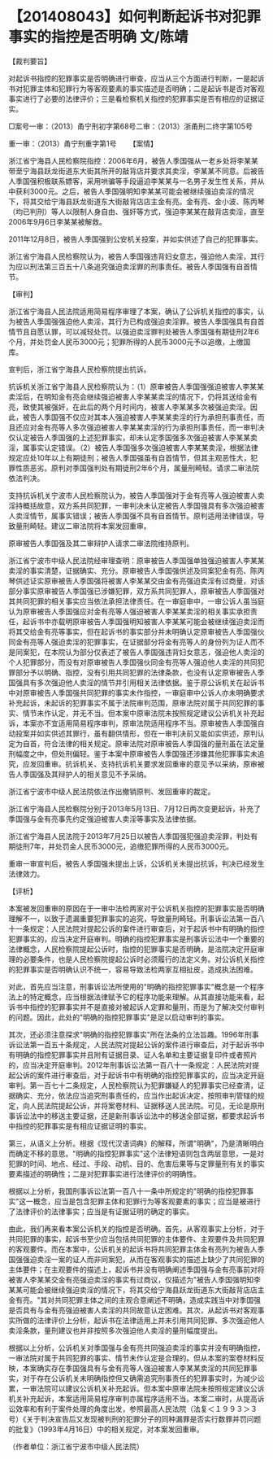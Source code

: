 # 【201408043】如何判断起诉书对犯罪事实的指控是否明确 文/陈靖

【裁判要旨】

对起诉书指控的犯罪事实是否明确进行审查，应当从三个方面进行判断，一是起诉书对犯罪主体和犯罪行为等客观要素的事实描述是否明确；二是起诉书是否对客观事实进行了必要的法律评价；三是看检察机关指控的犯罪事实是否有相应的证据证实。

□案号一审：（2013）甬宁刑初字第68号二审：（2013）浙甬刑二终字第105号

重一审：（2013）甬宁刑重字第1号 　　【案情】

浙江省宁海县人民检察院指控：2006年6月，被告人季国强从一老乡处将李某某带至宁海县跃龙街道东大街其所开的敲背店并要求其卖淫，李某某不同意。后被告人季国强积极联系嫖客，采用哄骗等手段逼迫李某某与一名男子发生性关系，并从中获利3000元。之后，被告人季国强明知李某某可能会被继续强迫卖淫的情况下，将其交给宁海县跃龙街道东大街敲背店店主金有亮。金有亮、金小波、陈丙琴（均已判刑）等人以限制人身自由、强奸等方式，强迫李某某在敲背店卖淫，直至2006年9月6日李某某被解救。

2011年12月8日，被告人季国强到公安机关投案，并如实供述了自己的犯罪事实。

浙江省宁海县人民检察院认为，被告人季国强违背妇女意志，强迫他人卖淫，其行为应以刑法第三百五十八条追究强迫卖淫罪的刑事责任。被告人季国强有自首情节。

【审判】

浙江省宁海县人民法院适用简易程序审理了本案，确认了公诉机关指控的事实，认为被告人季国强强迫他人卖淫，其行为已构成强迫卖淫罪。被告人季国强具有自首情节且自愿认罪，可以减轻处罚。以强迫卖淫罪判处被告人季国强有期徒刑2年6个月，并处罚金人民币3000元；犯罪所得的人民币3000元予以追缴，上缴国库。

宣判后，浙江省宁海县人民检察院提出抗诉。

抗诉机关浙江省宁海县人民检察院认为：（1）原审被告人季国强强迫被害人李某某卖淫后，在明知金有亮会继续强迫被害人李某某卖淫的情况下，仍将其送给金有亮，致使其被强奸，在此后的两个月时间内，被害人李某某多次被强迫卖淫。因此，被告人季国强不仅应对其本人强迫被害人李某某卖淫的行为承担刑事责任，而且还应对金有亮等人多次强迫被害人李某某卖淫的行为承担刑事责任，而一审判决仅认定被告人季国强的上述犯罪事实，却未认定季国强多次强迫被害人李某某卖淫，属事实认定错误。（2）被告人季国强多次强迫被害人李某某卖淫，根据法律规定应处10年以上有期徒刑；被告人季国强虽有自首情节，但其主观恶性大，犯罪性质恶劣。原判对季国强判处有期徒刑2年6个月，属量刑畸轻。请求二审法院依法判决。

支持抗诉机关宁波市人民检察院认为，被告人季国强对于金有亮等人强迫被害人卖淫持概括故意，双方系共同犯罪，一审判决未认定被告人季国强具有多次强迫被害人卖淫情节，属事实错误；被告人季国强不具有自首情节。原判适用法律错误，导致量刑畸轻。建议二审法院将本案发回重审。

原审被告人季国强及其二审辩护人请求二审法院维持原判。

浙江省宁波市中级人民法院经审理查明：原审被告人季国强单独强迫被害人李某某卖淫的事实清楚，证据确实、充分。原审被告人季国强供述及同案犯金有亮、陈丙琴供述证实原审被告人季国强将被害人李某某交由金有亮强迫卖淫有过商量，对该部分事实原审被告人季国强已涉嫌犯罪，双方系共同犯罪人，原审被告人季国强对其共同犯罪的相关事实应当依法承担法律责任。在一审庭审中，一审公诉人虽当庭认为原审被告人季国强应对金有亮等人强迫被害人李某某卖淫的相关事实承担责任，起诉书中亦载明原审被告人季国强明知被害人李某某可能会被继续强迫卖淫而将其交给金有亮等事实，但在起诉书的事实部分并未明确认定原审被告人季国强伙同金有亮等人强迫卖淫的犯罪事实，在证据部分将金有亮等人的身份列为证人而不是同案犯，在本院认为部分仅表述了被告人季国强违背妇女意志，强迫他人卖淫的个人犯罪部分，而没有对原审被告人季国强伙同金有亮等人强迫他人卖淫的共同犯罪部分予以明确、指控，没有引用共同犯罪的法律条款，也没有认定原审被告人季国强具有多次强迫他人卖淫的情节并引用相关法律依据。鉴于原公诉机关在起诉书中对原审被告人季国强共同犯罪的事实未作指控，一审庭审中公诉人亦未明确要求补充起诉，未起诉的犯罪事实不属于法院审判范围，原审法院对属于共同犯罪的事实、情节未作认定，并无不当。但本案中原审法院未按照规定建议公诉机关补充起诉，本案亦不宜适用简易程序审判，原审法院适用程序不当。原审被告人季国强自动投案并如实供述其罪行，虽有翻供情形，但在一审判决前又能如实供述，原判认定为自首，符合法律的相关规定。原审法院对原审被告人季国强的量刑虽在法定量刑幅度之中，但处刑偏轻。鉴于本案中原审被告人季国强还涉嫌其他犯罪事实未追究，应发回重审。抗诉机关、支持抗诉机关要求发回重审的意见予以采纳，原审被告人季国强及其辩护人的相关意见不予采纳。

浙江省宁波市中级人民法院依法作出撤销原判、发回重审的裁定。

浙江省宁海县人民检察院分别于2013年5月13日、7月12日两次变更起诉，补充了季国强与金有亮事先约定强迫被害人卖淫等事实及法律依据。

浙江省宁海县人民法院于2013年7月25日以被告人季国强犯强迫卖淫罪，判处有期徒刑7年，并处罚金人民币3000元，追缴犯罪所得的人民币3000元。

重审一审宣判后，被告人季国强未提出上诉，公诉机关未提出抗诉，判决已经发生法律效力。

【评析】

本案被发回重审的原因在于一审中法检两家对于公诉机关指控的犯罪事实是否明确理解不一，以致于遗漏重要犯罪事实的追究，导致量刑畸轻。刑事诉讼法第一百八十一条规定：人民法院对提起公诉的案件进行审查后，对于起诉书中有明确的指控犯罪事实的，应当决定开庭审判。明确的指控犯罪事实是刑事诉讼法中一个重要的法律概念，人民检察院提起公诉时，指控的犯罪事实是否明确，是法院决定开庭审理的必要条件，也是人民检察院提起公诉时必须履行的法定义务。对公诉机关指控的犯罪事实是否明确认识不统一，容易导致法检两家互相扯皮，造成执法困难。

对此，首先应当注意，刑事诉讼法所使用的"明确的指控犯罪事实"概念是一个程序法上的特定概念，应当根据法律赋予它的程序功能来理解。从其直接功能来看，起诉书中指控的犯罪事实并不是直接对被起诉人定罪和量刑，而是为了解决交付审判的问题。因此，此处的"明确的指控犯罪事实"是足以启动审判的事实。

其次，还必须注意探求"明确的指控犯罪事实"所在法条的立法旨趣。1996年刑事诉讼法第一百五十条规定，人民法院对提起公诉的案件进行审查后，对于起诉书中有明确的指控犯罪事实并且附有证据目录、证人名单和主要证据复印件或者照片的，应当决定开庭审判。2012年刑事诉讼法第一百八十一条规定：人民法院对提起公诉的案件进行审查后，对于起诉书中有明确的指控犯罪事实的，应当决定开庭审判。第一百七十二条规定，人民检察院认为犯罪嫌疑人的犯罪事实已经查清，证据确实、充分，依法应当追究刑事责任的，应当作出起诉决定，按照审判管辖的规定，向人民法院提起公诉，并将案卷材料、证据移送人民法院。可见，无论是原刑事诉讼法中的移送主要证据，还是新刑事诉讼法中的移送全部证据，都要求起诉书中指控的犯罪事实是有相应证据证明的事实。

第三，从语义上分析。根据《现代汉语词典》的解释，所谓"明确"，乃是清晰明白而确定不移的意思。"明确的指控犯罪事实"这个法律短语则包含两层意思，一是对犯罪的时间、地点、经过、手段、动机、目的、危害后果等与定罪量刑有关的事实要素描述的明确性；二是对犯罪事实进行法律评价的明确性。

根据以上分析，我国刑事诉讼法第一百八十一条中所规定的"明确的指控犯罪事实"这一概念，应当是包含犯罪主体和犯罪行为等客观要素的事实；应当是被进行了法律评价的法律事实；应当是有证据证明的确定的事实。

由此，我们再来看本案公诉机关的指控是否明确。首先，从客观事实上分析，对于共同犯罪的事实，起诉书至少应当包括共同犯罪的主体要件、主观要件及共同犯罪的客观要件。而在本案中，公诉机关的起诉书将共同犯罪主体金有亮列为被告人季国强强迫卖淫一案的证人而非同案犯，从而在客观事实的描述上缺少了共同犯罪的主体要件；在主观要件的描述上，起诉书并没有明确阐述季国强与金有亮事前对将被害人李某某交金有亮强迫卖淫的事实有过商议，仅描述为"被告人季国强明知李某某可能会被继续强迫卖淫的情况下，将其交给宁海县跃龙街道东大街敲背店店主金有亮。"其对共同犯罪主体之间的主观合意阐述不明确，造成实践当中对季国强是否具有与金有亮强迫被害人卖淫的共同故意认定困难。其次，从起诉书对客观事实所做的法律评价上分析，起诉书在法律适用上并未引用共同犯罪、多次强迫他人卖淫条款，量刑建议也并非按照多次强迫他人卖淫的量刑幅度提出。

根据以上分析，公诉机关对季国强与金有亮共同强迫卖淫的事实并没有明确指控，一审法院对属于共同犯罪的事实、情节未作认定是合理的。但从本案的案卷材料反映，本案确实存在季国强具有与金有亮等人强迫被害人李某某卖淫的共同犯罪事实，对于存在公诉机关未明确指控但又确需追究刑事责任的犯罪事实时，为减少讼累，一审法院可以建议公诉机关补充起诉。但本案中原审法院未按照规定建议公诉机关补充起诉，本案适用简易程序审判亦属程序适用不当。本案二审时，从提高诉讼效率和有利于案件处理的角度出发，参照最高人民法院（法复＜１９９３＞３号）《关于判决宣告后又发现被判刑的犯罪分子的同种漏罪是否实行数罪并罚问题的批复》（1993年4月16日）中的相关规定，对本案发回重审。

（作者单位：浙江省宁波市中级人民法院）